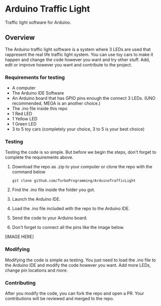 # Arduino Traffic Light
Traffic light software for Arduino.

## Overview
The Arduino traffic light software is a system where 3 LEDs are used that rappresent the real life traffic light system. You can use toy cars to make it happen and change the code however you want and try other stuff. Add, edit or improve however you want and contribute to the project.

### Requirements for testing
- A computer
- The Arduino IDE Software
- An Arduino board that has GPIO pins enough the connect 3 LEDs. (UNO recommended, MEGA is an another choice.)
- The .ino file inside this repo
- 1 Red LED
- 1 Yellow LED
- 1 Green LED
- 3 to 5 toy cars (completely your choice, 3 to 5 is your best choice)

### Testing
Testing the code is so simple. But before we begin the steps, don't forget to complete the requirements above.

1. Download the repo as .zip to your computer or clone the repo with the command below

     `git clone github.com/TurboProgramming/ArduinoTrafficLight`

2. Find the .ino file inside the folder you got.
3. Launch the Arduino IDE.
4. Load the .ino file included with the repo to the Arduino IDE.
5. Send the code to your Arduino board.
6. Don't forget to connect all the pins like the image below.

[IMAGE HERE]

### Modifying
Modifying the code is simple as testing. You just need to load the .ino file to the Arduino IDE and modify the code however you want. Add more LEDs, change pin locations and more.

### Contributing
After you modify the code, you can fork the repo and open a PR. Your contributions will be reviewed and merged to the repo.

